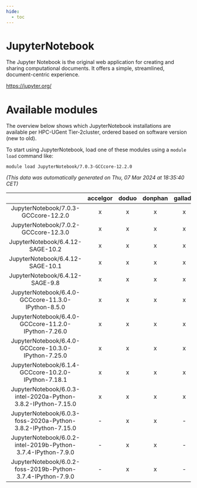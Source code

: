 ```yaml
---
hide:
  - toc
---
```


JupyterNotebook
===============


The Jupyter Notebook is the original web application for creating and sharing computational documents. It offers a simple, streamlined, document-centric experience.

https://jupyter.org/
# Available modules


The overview below shows which JupyterNotebook installations are available per HPC-UGent Tier-2cluster, ordered based on software version (new to old).

To start using JupyterNotebook, load one of these modules using a `module load` command like:

```shell
module load JupyterNotebook/7.0.3-GCCcore-12.2.0
```

*(This data was automatically generated on Thu, 07 Mar 2024 at 18:35:40 CET)*  

| |accelgor|doduo|donphan|gallade|joltik|skitty|
| :---: | :---: | :---: | :---: | :---: | :---: | :---: |
|JupyterNotebook/7.0.3-GCCcore-12.2.0|x|x|x|x|x|x|
|JupyterNotebook/7.0.2-GCCcore-12.3.0|x|x|x|x|x|x|
|JupyterNotebook/6.4.12-SAGE-10.2|x|x|x|x|x|x|
|JupyterNotebook/6.4.12-SAGE-10.1|x|x|x|x|x|x|
|JupyterNotebook/6.4.12-SAGE-9.8|x|x|x|x|x|x|
|JupyterNotebook/6.4.0-GCCcore-11.3.0-IPython-8.5.0|x|x|x|x|x|x|
|JupyterNotebook/6.4.0-GCCcore-11.2.0-IPython-7.26.0|x|x|x|x|x|x|
|JupyterNotebook/6.4.0-GCCcore-10.3.0-IPython-7.25.0|x|x|x|x|x|x|
|JupyterNotebook/6.1.4-GCCcore-10.2.0-IPython-7.18.1|x|x|x|x|x|x|
|JupyterNotebook/6.0.3-intel-2020a-Python-3.8.2-IPython-7.15.0|x|x|x|x|x|x|
|JupyterNotebook/6.0.3-foss-2020a-Python-3.8.2-IPython-7.15.0|-|x|x|-|x|x|
|JupyterNotebook/6.0.2-intel-2019b-Python-3.7.4-IPython-7.9.0|-|x|x|-|x|x|
|JupyterNotebook/6.0.2-foss-2019b-Python-3.7.4-IPython-7.9.0|-|x|x|-|x|x|
